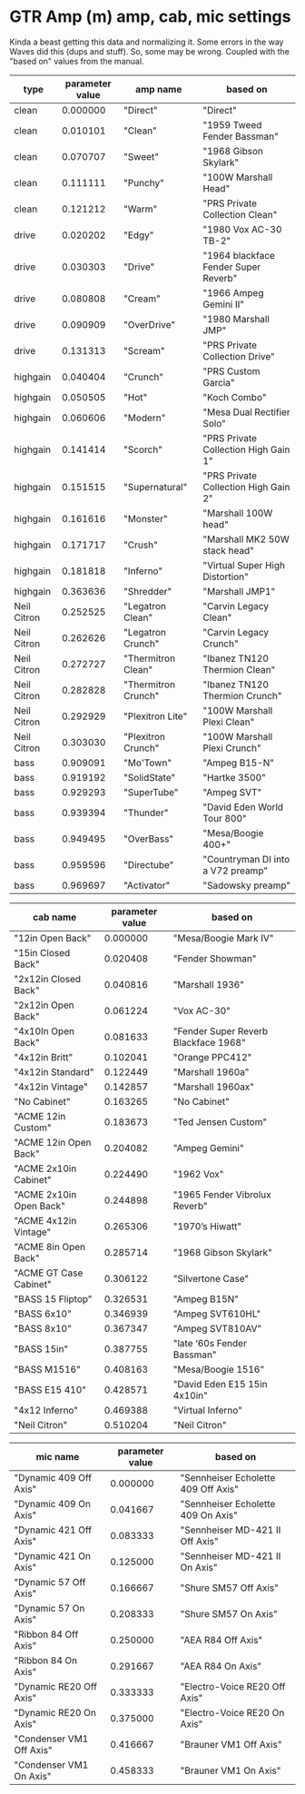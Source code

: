 GTR Amp (m) amp, cab, mic settings
================================================================================

Kinda a beast getting this data and normalizing it.  Some errors in the way
Waves did this (dups and stuff).  So, some may be wrong.  Coupled with the 
"based on" values from the manual.


| type          | parameter value | amp name            | based on                             |
|---------------|-----------------|---------------------|--------------------------------------|
| clean         | 0.000000        | "Direct"            | "Direct"                             |
| clean         | 0.010101        | "Clean"             | "1959 Tweed Fender Bassman"          |
| clean         | 0.070707        | "Sweet"             | "1968 Gibson Skylark"                |
| clean         | 0.111111        | "Punchy"            | "100W Marshall Head"                 |
| clean         | 0.121212        | "Warm"              | "PRS Private Collection Clean"       |
| drive         | 0.020202        | "Edgy"              | "1980 Vox AC-30 TB-2"                |
| drive         | 0.030303        | "Drive"             | "1964 blackface Fender Super Reverb" |
| drive         | 0.080808        | "Cream"             | "1966 Ampeg Gemini II"               |
| drive         | 0.090909        | "OverDrive"         | "1980 Marshall JMP"                  |
| drive         | 0.131313        | "Scream"            | "PRS Private Collection Drive"       |
| highgain      | 0.040404        | "Crunch"            | "PRS Custom Garcia"                  |
| highgain      | 0.050505        | "Hot"               | "Koch Combo"                         |
| highgain      | 0.060606        | "Modern"            | "Mesa Dual Rectifier Solo"           |
| highgain      | 0.141414        | "Scorch"            | "PRS Private Collection High Gain 1" |
| highgain      | 0.151515        | "Supernatural"      | "PRS Private Collection High Gain 2" |
| highgain      | 0.161616        | "Monster"           | "Marshall 100W head"                 |
| highgain      | 0.171717        | "Crush"             | "Marshall MK2 50W stack head"        |
| highgain      | 0.181818        | "Inferno"           | "Virtual Super High Distortion"      |
| highgain      | 0.363636        | "Shredder"          | "Marshall JMP1"                      |
| Neil Citron   | 0.252525        | "Legatron Clean"    | "Carvin Legacy Clean"                |
| Neil Citron   | 0.262626        | "Legatron Crunch"   | "Carvin Legacy Crunch"               |
| Neil Citron   | 0.272727        | "Thermitron Clean"  | "Ibanez TN120 Thermion Clean"        |
| Neil Citron   | 0.282828        | "Thermitron Crunch" | "Ibanez TN120 Thermion Crunch"       |
| Neil Citron   | 0.292929        | "Plexitron Lite"    | "100W Marshall Plexi Clean"          |
| Neil Citron   | 0.303030        | "Plexitron Crunch"  | "100W Marshall Plexi Crunch"         |
| bass          | 0.909091        | "Mo'Town"           | "Ampeg B15-N"                        |
| bass          | 0.919192        | "SolidState"        | "Hartke 3500"                        |
| bass          | 0.929293        | "SuperTube"         | "Ampeg SVT"                          |
| bass          | 0.939394        | "Thunder"           | "David Eden World Tour 800"          |
| bass          | 0.949495        | "OverBass"          | "Mesa/Boogie 400+"                   |
| bass          | 0.959596        | "Directube"         | "Countryman DI into a V72 preamp"    |
| bass          | 0.969697        | "Activator"         | "Sadowsky preamp"                    |


| cab name               | parameter value | based on                             |
|------------------------|-----------------|--------------------------------------|
| "12in Open Back"       | 0.000000        | "Mesa/Boogie Mark IV"                |
| "15in Closed Back"     | 0.020408        | "Fender Showman"                     |
| "2x12in Closed Back"   | 0.040816        | "Marshall 1936"                      |
| "2x12in Open Back"     | 0.061224        | "Vox AC-30"                          |
| "4x10In Open Back"     | 0.081633        | "Fender Super Reverb Blackface 1968" |
| "4x12in Britt"         | 0.102041        | "Orange PPC412"                      |
| "4x12in Standard"      | 0.122449        | "Marshall 1960a"                     |
| "4x12in Vintage"       | 0.142857        | "Marshall 1960ax"                    |
| "No Cabinet"           | 0.163265        | "No Cabinet"                         |
| "ACME 12in Custom"     | 0.183673        | "Ted Jensen Custom"                  |
| "ACME 12in Open Back"  | 0.204082        | "Ampeg Gemini"                       |
| "ACME 2x10in Cabinet"  | 0.224490        | "1962 Vox"                           |
| "ACME 2x10in Open Back"| 0.244898        | "1965 Fender Vibrolux Reverb"        |
| "ACME 4x12in Vintage"  | 0.265306        | "1970’s Hiwatt"                      |
| "ACME 8in Open Back"   | 0.285714        | "1968 Gibson Skylark"                |
| "ACME GT Case Cabinet" | 0.306122        | "Silvertone Case"                    |
| "BASS 15 Fliptop"      | 0.326531        | "Ampeg B15N"                         |
| "BASS 6x10"            | 0.346939        | "Ampeg SVT610HL"                     |
| "BASS 8x10"            | 0.367347        | "Ampeg SVT810AV"                     |
| "BASS 15in"            | 0.387755        | "late ‘60s Fender Bassman"           |
| "BASS M1516"           | 0.408163        | "Mesa/Boogie 1516"                   |
| "BASS E15 410"         | 0.428571        | "David Eden E15 15in 4x10in"         |
| "4x12 Inferno"         | 0.469388        | "Virtual Inferno"                    |
| "Neil Citron"          | 0.510204        | "Neil Citron"                        |


| mic name                 | parameter value | based on                            |
|--------------------------|-----------------|-------------------------------------|
| "Dynamic 409 Off Axis"   | 0.000000        | "Sennheiser Echolette 409 Off Axis" |
| "Dynamic 409 On Axis"    | 0.041667        | "Sennheiser Echolette 409 On Axis"  |
| "Dynamic 421 Off Axis"   | 0.083333        | "Sennheiser MD-421 II Off Axis"     |
| "Dynamic 421 On Axis"    | 0.125000        | "Sennheiser MD-421 II On Axis"      |
| "Dynamic 57 Off Axis"    | 0.166667        | "Shure SM57 Off Axis"               |
| "Dynamic 57 On Axis"     | 0.208333        | "Shure SM57 On Axis"                |
| "Ribbon 84 Off Axis"     | 0.250000        | "AEA R84 Off Axis"                  |
| "Ribbon 84 On Axis"      | 0.291667        | "AEA R84 On Axis"                   |
| "Dynamic RE20 Off Axis"  | 0.333333        | "Electro-Voice RE20 Off Axis"       |
| "Dynamic RE20 On Axis"   | 0.375000        | "Electro-Voice RE20 On Axis"        |
| "Condenser VM1 Off Axis" | 0.416667        | "Brauner VM1 Off Axis"              |
| "Condenser VM1 On Axis"  | 0.458333        | "Brauner VM1 On Axis"               |
